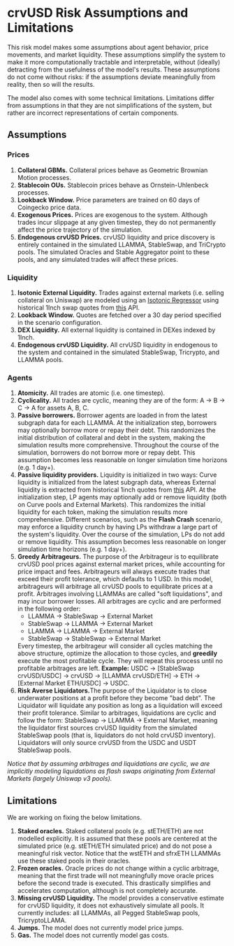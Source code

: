 # crvUSD Risk Assumptions and Limitations

This risk model makes some assumptions about agent behavior, price movements, and market liquidity. These assumptions simplify the system to make it more computationally tractable and interpretable, without (ideally) detracting from the usefulness of the model's results. These assumptions do not come without risks: if the assumptions deviate meaningfully from reality, then so will the results. 

The model also comes with some technical limitations. Limitations differ from assumptions in that they are not simplifications of the system, but rather are incorrect representations of certain components.

## Assumptions

### Prices

<ol>
<li><b>Collateral GBMs.</b> Collateral prices behave as Geometric Brownian Motion processes.</li>
<li><b>Stablecoin OUs.</b> Stablecoin prices behave as Ornstein-Uhlenbeck processes.</li>
<li><b>Lookback Window.</b> Price parameters are trained on 60 days of Coingecko price data.</li>
<li><b>Exogenous Prices.</b> Prices are exogenous to the system. Although trades incur slippage at any given timestep, they do not permanently affect the price trajectory of the simulation.</li>
<li><b>Endogenous crvUSD Prices.</b> crvUSD liquidity and price discovery is entirely contained in the simulated LLAMMA, StableSwap, and TriCrypto pools. The simulated Oracles and Stable Aggregator point to these pools, and any simulated trades will affect these prices.</li>
</ol>

### Liquidity

<ol>
<li><b>Isotonic External Liquidity.</b> Trades against external markets (i.e. selling collateral on Uniswap) are modeled using an <a href="https://scikit-learn.org/stable/modules/generated/sklearn.isotonic.IsotonicRegression.html">Isotonic Regressor</a> using historical 1Inch swap quotes from <a href="https://github.com/xenophonlabs/oneinch-quotes">this</a> API.</li>
<li><b>Lookback Window.</b> Quotes are fetched over a 30 day period specified in the scenario configuration.</li>
<li><b>DEX Liquidity.</b> All external liquidity is contained in DEXes indexed by 1Inch.</li>
<li><b>Endogenous crvUSD Liquidity.</b> All crvUSD liquidity in endogenous to the system and contained in the simulated StableSwap, Tricrypto, and LLAMMA pools.</li>
</ol>

### Agents

<ol>
<li><b>Atomicity.</b> All trades are atomic (i.e. one timestep).</li>
<li><b>Cyclicality.</b> All trades are cyclic, meaning they are of the form: A → B → C → A for assets A, B, C.</li>
<li> <b>Passive borrowers.</b> Borrower agents are loaded in from the latest subgraph data for each LLAMMA. At the initialization step, borrowers may optionally borrow more or repay their debt. This randomizes the initial distribution of collateral and debt in the system, making the simulation results more comprehensive. Throughout the course of the simulation, borrowers do not borrow more or repay debt. This assumption becomes less reasonable on longer simulation time horizons (e.g. 1 day+).</li>
<li> <b>Passive liquidity providers.</b> Liquidity is initialized in two ways: Curve liquidity is initialized from the latest subgraph data, whereas External liquidity is extracted from historical 1inch quotes from <a href="https://github.com/xenophonlabs/oneinch-quotes">this</a> API. At the initialization step, LP agents may optionally add or remove liquidity (both on Curve pools and External Markets). This randomizes the initial liquidity for each token, making the simulation results more comprehensive. Different scenarios, such as the <b>Flash Crash</b> scenario, may enforce a liquidity crunch by having LPs withdraw a large part of the system's liquidity. Over the course of the simulation, LPs do not add or remove liquidity. This assumption becomes less reasonable on longer simulation time horizons (e.g. 1 day+).</li>
<li> <b>Greedy Arbitrageurs.</b> The purpose of the Arbitrageur is to equilibrate crvUSD pool prices against external market prices, while accounting for price impact and fees. Arbitrageurs will always execute trades that exceed their profit tolerance, which defaults to 1 USD. In this model, arbitrageurs will arbitrage all crvUSD pools to equilibrate prices at a profit. Arbitrages involving LLAMMAs are called "soft liquidations", and may incur borrower losses. All arbitrages are cyclic and are performed in the following order:
<ul>
    <li>LLAMMA → StableSwap → External Market</li>
    <li>StableSwap → LLAMMA → External Market</li>
    <li>LLAMMA → LLAMMA → External Market</li>
    <li>StableSwap → StableSwap → External Market</li>
</ul>
Every timestep, the arbitrageur will consider all cycles matching the above structure, optimize the allocation to those cycles, and <b>greedily</b> execute the most profitable cycle. They will repeat this process until no profitable arbitrages are left.
<b>Example:</b> USDC → [StableSwap crvUSD/USDC] → crvUSD → [LLAMMA crvUSD/ETH] → ETH → [External Market ETH/USDC] → USDC.</li>
<li><b>Risk Averse Liquidators.</b>The purpose of the Liquidator is to close underwater positions at a profit before they become "bad debt". The Liquidator will liquidate any position as long as a liquidation will exceed their profit tolerance. Similar to arbitrages, liquidations are cyclic and follow the form: StableSwap → LLAMMA → External Market, meaning the liquidator first sources crvUSD liquidity from the simulated StableSwap pools (that is, liquidators do not hold crvUSD inventory). Liquidators will only source crvUSD from the USDC and USDT StableSwap pools.</li>
</ol>

*Notice that by assuming arbitrages and liquidations are cyclic, we are implicitly modeling liquidations as flash swaps originating from External Markets (largely Uniswap v3 pools).*

## Limitations

We are working on fixing the below limitations.

<ol>
<li><b>Staked oracles.</b> Staked collateral pools (e.g. stETH/ETH) are not modelled explicitly. It is assumed that these pools are centered at the simulated price (e.g. stETH/ETH simulated price) and do not pose a meaningful risk vector. Notice that the wstETH and sfrxETH LLAMMAs use these staked pools in their oracles.</li>
<li><b>Frozen oracles.</b> Oracle prices do not change within a cyclic arbitrage, meaning that the first trade will not meaningfully move oracle prices before the second trade is executed. This drastically simplifies and accelerates computation, although is not completely accurate.</li>
<li><b>Missing crvUSD Liquidity.</b> The model provides a conservative estimate for crvUSD liquidity, it does not exhaustively simulate all pools. It currently includes: all LLAMMAs, all Pegged StableSwap pools, TricryptoLLAMA.</li>
<li><b>Jumps.</b> The model does not currently model price jumps.</li>
<li><b>Gas.</b> The model does not currently model gas costs.</li>
</ol>
